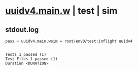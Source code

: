 # [uuidv4.main.w](../../../../../../examples/tests/sdk_tests/util/uuidv4.main.w) | test | sim

## stdout.log
```log
pass ─ uuidv4.main.wsim » root/env0/test:inflight uuidv4
 
 
Tests 1 passed (1)
Test Files 1 passed (1)
Duration <DURATION>
```

